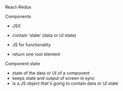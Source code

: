 React-Redux

Components

- JSX
- contain 'state' (data or UI state)
- JS for functionality

- return one root element

Component state

- state of the data or UI of a component
- keeps state and output of screen in sync
- is a JS object that's going to contain data or UI state